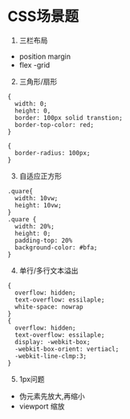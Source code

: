 # CSS场景题
1. 三栏布局
- position margin
- flex
-grid
2. 三角形/扇形
```
{
  width: 0;
  height: 0,
  border: 100px solid transtion;
  border-top-color: red;
}

{
  border-radius: 100px;
}
```

3. 自适应正方形
```
.quare{
  width: 10vw;
  height: 10vw;
}
.quare {
  width: 20%;
  height: 0;
  padding-top: 20%
  background-color: #bfa;
}
```
4. 单行/多行文本溢出
```
{
  overflow: hidden;
  text-overflow: essilaple;
  white-space: nowrap
}
{
  overflow: hidden;
  text-overflow: essilaple;
  display: -webkit-box;
  -webkit-box-orient: vertiacl;
  -webkit-line-clmp:3;
}
```

5. 1px问题
- 伪元素先放大,再缩小
- viewport 缩放